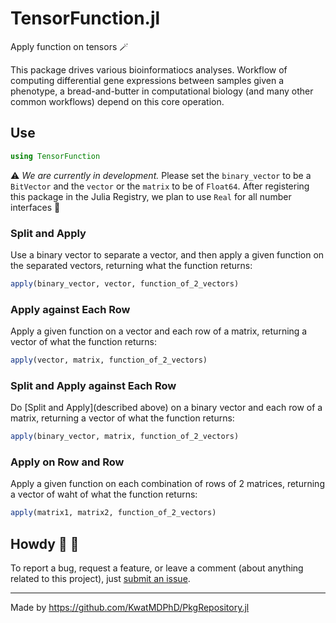 # TensorFunction.jl

Apply function on tensors :magic_wand:

This package drives various bioinformatiocs analyses. Workflow of computing differential gene expressions between samples given a phenotype, a bread-and-butter in computational biology (and many other common workflows) depend on this core operation.

## Use

```jl
using TensorFunction
```

:warning: _We are currently in development._ Please set the `binary_vector` to be a `BitVector` and the `vector` or the `matrix` to be of `Float64`. After registering this package in the Julia Registry, we plan to use `Real` for all number interfaces :rocket:

### Split and Apply

Use a binary vector to separate a vector, and then apply a given function on the separated vectors, returning what the function returns:

```jl
apply(binary_vector, vector, function_of_2_vectors)
```

### Apply against Each Row

Apply a given function on a vector and each row of a matrix, returning a vector of what the function returns:

```jl
apply(vector, matrix, function_of_2_vectors)
```

### Split and Apply against Each Row

Do [Split and Apply](described above) on a binary vector and each row of a matrix, returning a vector of what the function returns:

```jl
apply(binary_vector, matrix, function_of_2_vectors)
```

### Apply on Row and Row

Apply a given function on each combination of rows of 2 matrices, returning a vector of waht of what the function returns:

```jl
apply(matrix1, matrix2, function_of_2_vectors)
```

## Howdy :wave: :cowboy_hat_face:

To report a bug, request a feature, or leave a comment (about anything related to this project), just [submit an issue](https://github.com/KwatMDPhD/TensorFunction.jl/issues/new/choose).

---

Made by https://github.com/KwatMDPhD/PkgRepository.jl
